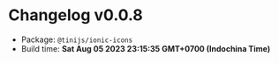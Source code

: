 # Changelog v0.0.8

- Package: `@tinijs/ionic-icons`
- Build time: **Sat Aug 05 2023 23:15:35 GMT+0700 (Indochina Time)**

